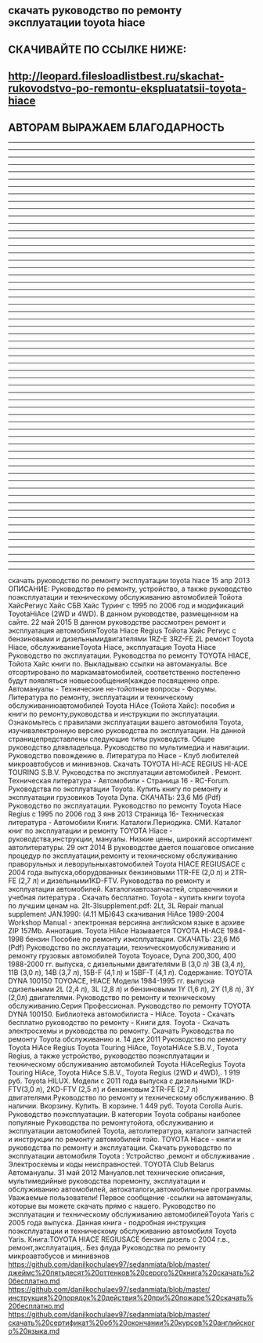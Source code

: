 скачать руководство по ремонту эксплуатации toyota hiace
--------------------------------------------------
СКАЧИВАЙТЕ ПО ССЫЛКЕ НИЖЕ:
--------------------------------------------------
http://leopard.filesloadlistbest.ru/skachat-rukovodstvo-po-remontu-ekspluatatsii-toyota-hiace
--------------------------------------------------
АВТОРАМ ВЫРАЖАЕМ БЛАГОДАРНОСТЬ
--------------------------------------------------
--------------------------------------------------
--------------------------------------------------
--------------------------------------------------
--------------------------------------------------
--------------------------------------------------
--------------------------------------------------
--------------------------------------------------
--------------------------------------------------
--------------------------------------------------
--------------------------------------------------
--------------------------------------------------
--------------------------------------------------
--------------------------------------------------
--------------------------------------------------
--------------------------------------------------
--------------------------------------------------
--------------------------------------------------
--------------------------------------------------
--------------------------------------------------
--------------------------------------------------
--------------------------------------------------
--------------------------------------------------
--------------------------------------------------
--------------------------------------------------
--------------------------------------------------
--------------------------------------------------
--------------------------------------------------
--------------------------------------------------
--------------------------------------------------
--------------------------------------------------
--------------------------------------------------
--------------------------------------------------
--------------------------------------------------
--------------------------------------------------
--------------------------------------------------
--------------------------------------------------
--------------------------------------------------
--------------------------------------------------
--------------------------------------------------
--------------------------------------------------
--------------------------------------------------
--------------------------------------------------
--------------------------------------------------
--------------------------------------------------
--------------------------------------------------
--------------------------------------------------
--------------------------------------------------
--------------------------------------------------
--------------------------------------------------
--------------------------------------------------
--------------------------------------------------
--------------------------------------------------
--------------------------------------------------
--------------------------------------------------
--------------------------------------------------
--------------------------------------------------
--------------------------------------------------
--------------------------------------------------
--------------------------------------------------
скачать руководство по ремонту эксплуатации toyota hiace 15 апр 2013  ОПИСАНИЕ: Руководство по ремонту, устройство, а также руководство поэксплуатации и техническому обслуживанию автомобилей Тойота ХайсРегиус  Хайс СБВ  Хайс Туринг с 1995 по 2006 год и модификаций ToyotaHiAce (2WD и 4WD). В данном руководстве, размещенном на сайте. 22 май 2015  В данном руководстве рассмотрен ремонт и эксплуатация автомобиляToyota Hiace  Regius  Тойота Хайс  Региус с бензиновыми и дизельнымидвигателями 1RZ-E  3RZ-FE  2L  ремонт Toyota Hiace, обслуживаниеToyota Hiace, эксплуатация Toyota Hiace  Руководство по эксплуатации. Руководства по ремонту TOYOTA HIACE, Тойота Хайс книги по. Выкладываю ссылки на автомануалы. Все отсортировано по маркамавтомобилей, соответственно постепенно будут появляться новыесообщения(каждое посвященно опре. Автомануалы - Технические не-тойотные вопросы - Форумы. Литература по ремонту, эксплуатации и техническому обслуживаниюавтомобилей Toyota HiAce (Тойота Хайс): пособия и книги по ремонту,руководства и инструкции по эксплуатации. Ознакомьтесь с правилами эксплуатации вашего автомобиля Toyota, изучивэлектронную версию руководства по эксплуатации. На данной страницепредставлены следующие типы руководств. Общее руководство длявладельца. Руководство по мультимедиа и навигации. Руководство повождению в. Литература по Hiace - Клуб любителей микроавтобусов и минивэнов. Скачать TOYOTA HI-ACE REGIUS  HI-ACE TOURING  S.B.V. Руководства по эксплуатации автомобилей . Ремонт. Техническая литература - Автомобили - Страница 16 - RC-Forum. Руководства по эксплуатации  Toyota. Купить книгу по ремонту и эксплуатации грузовиков Toyota Dyna. СКАЧАТЬ: 23,6 Мб (Pdf)  Руководство по эксплуатации. Руководство по ремонту Toyota Hiace  Regius с 1995 по 2006 год
3 янв 2013  Страница 16- Техническая литература - Автомобили Книги. Каталоги.Периодика. СМИ. Каталог книг по эксплуатации и ремонту TOYOTA Hiace - руководства,инструкции, мануалы. Низкие цены, широкий ассортимент автолитературы. 29 окт 2014  В руководстве дается пошаговое описание процедур по эксплуатации,ремонту и техническому обслуживанию праворульных и леворульныхавтомобилей Toyota HIACE  REGIUSACE с 2004 года выпуска,оборудованных бензиновыми 1TR-FE (2,0 л) и 2TR-FE (2,7 л) и дизельными1KD-FTV. Руководства по ремонту и эксплуатации автомобилей. Каталогиавтозапчастей, справочники и учебная литература . Скачать бесплатно. Toyota - купить книги toyota по лучшим ценам на. 2lt-3lsupplement.pdf: 2Lt, 3L Repair manual supplement JAN.1990: (4.11 МБ)643 скачивания  HiAce 1989-2004 Workshop Manual - электронная версияна английском языке в архиве ZIP 157Mb. Аннотация. Toyota HiAce Называется TOYOTA HI-ACE 1984-1998 бензин Пособие по ремонту иэксплуатации. СКАЧАТЬ: 23,6 Мб (Pdf)  Руководство по эксплуатации, техническомуобслуживанию и ремонту грузовых автомобилей Toyota Toyoace, Dyna 200,300, 400 1988-2000 гг. выпуска, с дизельными двигателями В (3,0 л) 3B (3,4 л), 11B (3,0 л), 14B (3,7 л), 15B-F (4,1 л) и 15BF-T (4,1 л). Содержание. TOYOTA DYNA 100150 TOYOACE, HIACE Модели 1984-1995 гг. выпуска сдизельными 2L (2,4 л), 3L (2,8 л) и бензиновыми 1Y (1,6 л), 2Y (1,8 л), 3Y (2,0л) двигателями. Руководство по ремонту и техническому обслуживанию.Серия Профессионал. Руководство по ремонту TOYOTA DYNA 100150. Библиотека автомобилиста - HiAce. Toyota - Скачать бесплатно руководство по ремонту - Книги для. Toyota - Скачать электросхемы и руководства по ремонту. Скачать Руководства по ремонту Toyota обслуживанию и. 14 дек 2011  Руководство по ремонту Toyota HiAce Regius  Toyota Touring HiAce, ToyotaHiAce S.B.V., Toyota Regius, а также устройство, руководство поэксплуатации и техническому обслуживанию автомобилей Toyota HiAceRegius  Toyota Touring HiAce, Toyota HiAce S.B.V., Toyota Regius (2WD и 4WD),. 1 919 руб. Toyota HILUX. Модели с 2011 года выпуска с дизельными 1KD-FTV(3,0 л), 2KD-FTV (2,5 л) и бензиновым 2TR-FE (2,7 л) двигателями.Руководство по ремонту и техническому обслуживанию. В наличии. Вкорзину. Купить. В корзине. 1 449 руб. Toyota Corolla  Auris. Руководство поэксплуатации. В категории Toyota собраны наиболее популяные Руководства по ремонтутойота, обслуживанию и эксплуатации автомобилей Toyota, автолитература, каталоги запчастей и инструкции по ремонту автомобилей тойо.
TOYOTA Hiace - книги и руководства по ремонту и эксплуатации. Скачать руководство по эксплуатации автомобиля Toyota : Устройство ,ремонт и обслуживание . Электросхемы и коды неисправностей. TOYOTA Club Belarus  Автомануалы. 31 май 2012  Мануалов.net технические описания, мультимедийные руководства поремонту, эксплуатации и обслуживанию автомобилей, автокаталоги,автомобильные программы. Уважаемые пользователи! Первое сообщение -ссылки на автомануалы, которые вы можете скачать прямо с нашего. Руководство по эксплуатации и техническому обслуживанию автомобилейToyota Yaris с 2005 года выпуска. Данная книга - подробная инструкция поэксплуатации и техническому обслуживанию автомобиля Toyota Yaris. Книга:TOYOTA HIACE  REGIUSACE бензин  дизель с 2004 г.в., ремонт,эксплуатация,. Без флуда Руководства по ремонту микроавтобусов и минивэнов
https://github.com/danilkochulaev97/sedanmiata/blob/master/джеймс%20пятьдесят%20оттенков%20серого%20книга%20скачать%20бесплатно.md
https://github.com/danilkochulaev97/sedanmiata/blob/master/инструкция%20порядок%20действия%20при%20пожаре%20скачать%20бесплатно.md
https://github.com/danilkochulaev97/sedanmiata/blob/master/скачать%20сертификат%20об%20окончании%20курсов%20английского%20языка.md